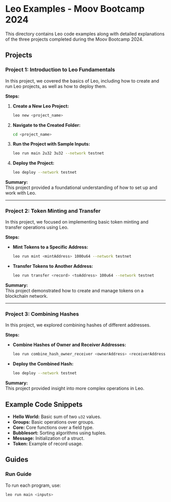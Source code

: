 # Leo Examples - Moov Bootcamp 2024

This directory contains Leo code examples along with detailed explanations of the three projects completed during the Moov Bootcamp 2024.

## Projects

### Project 1: Introduction to Leo Fundamentals

In this project, we covered the basics of Leo, including how to create and run Leo projects, as well as how to deploy them.

**Steps:**

1. **Create a New Leo Project:**
   ```bash
   leo new <project_name>
   ```
2. **Navigate to the Created Folder:**
   ```bash
   cd <project_name>
   ```
3. **Run the Project with Sample Inputs:**
   ```bash
   leo run main 2u32 3u32 --network testnet
   ```
4. **Deploy the Project:**
   ```bash
   leo deploy --network testnet
   ```

**Summary:**  
This project provided a foundational understanding of how to set up and work with Leo.

---

### Project 2: Token Minting and Transfer

In this project, we focused on implementing basic token minting and transfer operations using Leo.

**Steps:**

- **Mint Tokens to a Specific Address:**
  ```bash
  leo run mint <mintAddress> 1000u64 --network testnet
  ```
- **Transfer Tokens to Another Address:**
  ```bash
  leo run transfer <record> <toAddress> 100u64 --network testnet
  ```

**Summary:**  
This project demonstrated how to create and manage tokens on a blockchain network.

---

### Project 3: Combining Hashes

In this project, we explored combining hashes of different addresses.

**Steps:**

- **Combine Hashes of Owner and Receiver Addresses:**
  ```bash
  leo run combine_hash_owner_receiver <ownerAddress> <receiverAddress> --network testnet
  ```
- **Deploy the Combined Hash:**
  ```bash
  leo deploy --network testnet
  ```

**Summary:**  
This project provided insight into more complex operations in Leo.

## Example Code Snippets

- **Hello World:** Basic sum of two `u32` values.
- **Groups:** Basic operations over groups.
- **Core:** Core functions over a field type.
- **Bubblesort:** Sorting algorithms using tuples.
- **Message:** Initialization of a struct.
- **Token:** Example of record usage.

## Guides

### Run Guide

To run each program, use:

```bash
leo run main <inputs>
```
